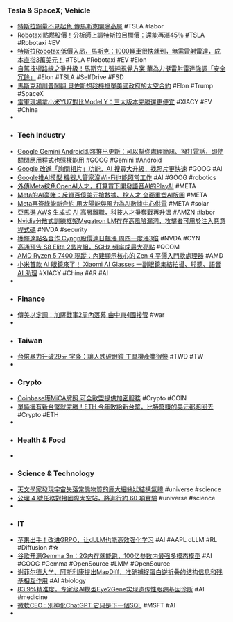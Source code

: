 ### Tesla & SpaceX; Vehicle
- [特斯拉銷量不見起色 傳馬斯克開除高層](https://technews.tw/2025/06/27/tesla-head-of-manufacturing-omead-afshar-fired-by-elon-musk/) #TSLA #labor
- [Robotaxi點燃股價！分析師上調特斯拉目標價：還能再漲45％](https://www.ctee.com.tw/news/20250627700994-430702) #TSLA #Robotaxi #EV
- [特斯拉Robotaxi低價入局，馬斯克：1000輛車很快就到，無需雷射雷達，成本直指3萬美元！](https://hao.cnyes.com/post/179391) #TSLA #Robotaxi #EV #Elon
- [自駕技術路線之爭升級！馬斯克主張純視覺方案 華為力挺雷射雷達強調「安全冗餘」](https://news.cnyes.com/news/id/6040945) #Elon #TSLA #SelfDrive #FSD
- [馬斯克和川普鬧翻 貝佐斯想趁機搶單美國政府的太空合約](https://news.pchome.com.tw/science/technice/20250627/index-75099264959173338005.html) #Elon #Trump #SpaceX
- [雷軍現場拿小米YU7對比Model Y：三大版本完勝還更便宜](https://hk.finance.yahoo.com/video/雷軍現場拿小米yu7對比model-y-三大版本完勝還更便宜-063000951.html) #XIACY #EV #China
-
- ### Tech Industry
- [Google Gemini Android即將推出更新：可以幫你處理簡訊、撥打電話，即使關閉應用程式也照樣能用](https://www.techbang.com/posts/123996-google-gemini-android-update-sms-calls) #GOOG #Gemini #Android
- [Google 改進「詢問相片」功能，AI 搜尋大升級，找照片更快速](https://technews.tw/2025/06/27/google-photos-merges-classic-search-with-ai-to-spped-up-results/) #GOOG #AI
- [Google推AI模型 機器人管家沒Wi-Fi也能照常工作](https://www.technice.com.tw/issues/ai/179366/) #AI #GOOG #robotics
- [外傳Meta挖角OpenAI人才，打算買下開發語音AI的PlayAI](https://www.ithome.com.tw/news/169781) #META
- [Meta的AI豪賭：斥資百億美元搶數據、挖人才 全面重塑AI版圖](https://news.cnyes.com/news/id/6041601) #META
- [Meta再簽綠能新合約 用太陽能與風力為AI數據中心供電](https://uanalyze.com.tw/articles/4248122890) #META #solar
- [亞馬遜 AWS 生成式 AI 高層離職，科技人才爭奪戰再升溫](https://technews.tw/2025/06/27/amazon-loses-aws-generative-ai-talent/) #AMZN #labor
- [Nvidia分散式訓練框架Megatron LM存在高風險漏洞，攻擊者可用於注入惡意程式碼](https://www.ithome.com.tw/news/169739) #NVDA #security
- [獲輝達點名合作 Cyngn股價連日飆漲 周四一度漲3倍](https://news.cnyes.com/news/id/6040863) #NVDA #CYN
- [高通預告 S8 Elite 2晶片組，5GHz 頻率成最大亮點](https://m.eprice.com.tw/mobile/talk/102/5816391/1) #QCOM
- [AMD Ryzen 5 7400 現蹤：內建顯示核心的 Zen 4 平價入門款處理器](https://www.techbang.com/posts/123986-amd-ryzen-5-7400-zen4-entry-cpu) #AMD
- [小米首款 AI 眼鏡來了！ Xiaomi AI Glasses 一副眼鏡集結拍攝、聆聽、語音 AI 助理](https://www.koc.com.tw/archives/604070) #XIACY #China #AR #AI
-
- ### Finance
- [傳美以定調：加薩戰事2周內落幕 由中東4國接管](https://www.worldjournal.com/wj/story/123308/8834563) #war
-
- ### Taiwan
- [台幣暴力升破29元 宇隆：讓人跌破眼鏡 工具機產業很慘](https://news.cnyes.com/news/id/6041719) #TWD #TW
-
- ### Crypto
- [Coinbase獲MiCA牌照 可全歐盟提供加密服務](https://news.cnyes.com/news/id/6040914) #Crypto #COIN
- [單純擁有新台幣就完勝！ETH 今年敗給新台幣，比特幣賺的美元都賠回去](https://abmedia.io/twd-vs-eth-2025-h1-performance-taiwan-dollar-outperforms-ethereum) #Crypto #ETH
-
- ### Health & Food
-
- ### Science & Technology
- [天文學家發現宇宙失落常態物質的龐大細絲狀結構氣體](https://technews.tw/2025/06/26/astronomers-uncover-a-massive-shaft-of-missing-matter/) #universe #science
- [公理 4 號任務對接國際太空站，將進行約 60 項實驗](https://technews.tw/2025/06/27/axiom-mission-4-iss/) #universe #science
-
- ### IT
- [苹果出手！改进GRPO，让dLLM也能高效强化学习](https://www.jiqizhixin.com/articles/2025-06-27-5) #AI #AAPL dLLM #RL #Diffusion #☆
- [谷歌开源Gemma 3n：2G内存就能跑，100亿参数内最强多模态模型](https://www.jiqizhixin.com/articles/2025-06-27-2) #AI #GOOG #Gemma #OpenSource #LMM #OpenSource
- [谢菲尔德大学、阿斯利康提出MapDiff，准确捕捉蛋白逆折叠的结构信息和残基相互作用](https://www.jiqizhixin.com/articles/2025-06-27-7) #AI #biology
- [83.9%精准度，专家级AI模型Eye2Gene实现遗传性眼病基因诊断](https://www.jiqizhixin.com/articles/2025-06-27-6) #AI #medicine
- [微軟CEO : 別神化ChatGPT 它只是下一個SQL](https://news.cnyes.com/news/id/6040912) #MSFT #AI
-